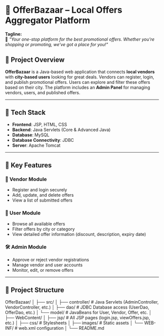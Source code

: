 # 💼 OfferBazaar – Local Offers Aggregator Platform

**Tagline:**  
🌟 *"Your one-stop platform for the best promotional offers. Whether you're shopping or promoting, we've got a place for you!"*

## 📌 Project Overview

**OfferBazaar** is a Java-based web application that connects **local vendors** with **city-based users** looking for great deals. Vendors can register, login, and publish promotional offers. Users can explore and filter these offers based on their city. The platform includes an **Admin Panel** for managing vendors, users, and published offers.

---

## 🧰 Tech Stack

- **Frontend**: JSP, HTML, CSS  
- **Backend**: Java Servlets (Core & Advanced Java)  
- **Database**: MySQL  
- **Database Connectivity**: JDBC  
- **Server**: Apache Tomcat  

---

## 🔑 Key Features

### 👤 Vendor Module
- Register and login securely
- Add, update, and delete offers
- View a list of submitted offers

### 👥 User Module
- Browse all available offers
- Filter offers by city or category
- View detailed offer information (discount, description, expiry date)

### 🛠️ Admin Module
- Approve or reject vendor registrations
- Manage vendor and user accounts
- Monitor, edit, or remove offers

---

## 📂 Project Structure

OfferBazaar/
│
├── src/
│ ├── controller/ # Java Servlets (AdminController, VendorController, etc.)
│ ├── dao/ # JDBC Database access (UserDao, OfferDao, etc.)
│ └── model/ # JavaBeans for User, Vendor, Offer, etc.
│
├── WebContent/
│ ├── jsp/ # All JSP pages (login.jsp, viewOffers.jsp, etc.)
│ ├── css/ # Stylesheets
│ ├── images/ # Static assets
│ └── WEB-INF/ # web.xml configuration
│
└── README.md
